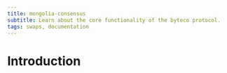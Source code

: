 ```yaml
---
title: mongolia-consensus
subtitle: Learn about the core functionality of the byteco protocol. 
tags: swaps, documentation
---
```




# Introduction

